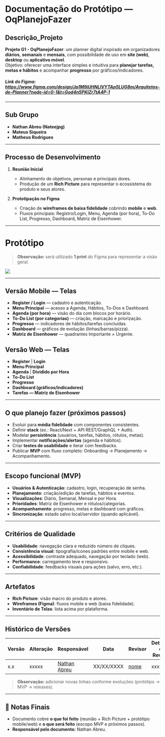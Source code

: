 #  Documentação do Protótipo — **OqPlanejoFazer**

##  Descrição_Projeto
**Projeto G1 - OqPlanejoFazer**: um planner digital inspirado em organizadores **diários**, **semanais** e **mensais**, com possibilidade de uso em **site (web)**, **desktop** ou **aplicativo móvel**.  
Objetivo: oferecer uma interface simples e intuitiva para **planejar tarefas, metas e hábitos** e acompanhar **progresso** por gráficos/indicadores.
##### Link do Figma: https://www.figma.com/design/Jp1M9jUHNLlVYTAp5LUG8m/Arquitetos-de-Planner?node-id=0-1&t=God4n5PKlZr7tA4P-1

---

##  Sub Grupo
- **Nathan Abreu (Nateejpg)**
- **Mateus Siqueira**
- **Matheus Rodrigues**

---

##  Processo de Desenvolvimento
1. **Reunião Inicial**
   - Alinhamento de objetivos, personas e principais dores.
   - Produção de um **Rich Picture** para representar o ecossistema do produto e seus atores.

2. **Prototipação no Figma**
   - Criação de **wireframes de baixa fidelidade** cobrindo **mobile** e **web**.
   - Fluxos principais: Registro/Login, Menu, Agenda (por hora), To-Do List, Progresso, Dashboard, Matriz de Eisenhower.

---

# Protótipo

> **Observação:** será utilizado **1 print** do Figma para representar a visão geral.

<img src="/Assets/img/Figma.png">

---

##  Versão Mobile — Telas
- **Register / Login** — cadastro e autenticação.
- **Menu Principal** — acesso a Agenda, Hábitos, To-Dos e Dashboard.
- **Agenda (por hora)** — visão do dia com blocos por horário.
- **To-Do List (por categorias)** — criação, marcação e priorização.
- **Progresso** — indicadores de hábitos/tarefas concluídas.
- **Dashboard** — gráficos de evolução (linhas/barras/pizza).
- **Matriz de Eisenhower** — quadrantes Importante × Urgente.

##  Versão Web — Telas
- **Register** | **Login**
- **Menu Principal**
- **Agenda** | **Dividido por Hora**
- **To-Do List**
- **Progresso**
- **Dashboard (gráficos/indicadores)**
- **Tarefas — Matriz de Eisenhower**

---

##  O que planejo fazer (próximos passos)
- Evoluir para **média fidelidade** com componentes consistentes.
- Definir **stack** (ex.: React/Next + API REST/GraphQL + Auth).
- Modelar **persistência** (usuários, tarefas, hábitos, rótulos, metas).
- Implementar **notificações/alertas** (agenda e hábitos).
- Criar **testes de usabilidade** e iterar com feedbacks.
- Publicar **MVP** com fluxo completo: Onboarding → Planejamento → Acompanhamento.

---

##  Escopo funcional (MVP)
- **Usuários & Autenticação**: cadastro, login, recuperação de senha.
- **Planejamento**: criação/edição de tarefas, hábitos e eventos.
- **Visualizações**: Diário, Semanal, Mensal e por Hora.
- **Prioridades**: Matriz de Eisenhower e rótulos/categorias.
- **Acompanhamento**: progresso, metas e dashboard com gráficos.
- **Sincronização**: estado salvo local/servidor (quando aplicável).

---

##  Critérios de Qualidade
- **Usabilidade**: navegação clara e reduzido número de cliques.
- **Consistência visual**: tipografia/ícones padrões entre mobile e web.
- **Acessibilidade**: contraste adequado, navegação por teclado (web).
- **Performance**: carregamento leve e responsivo.
- **Confiabilidade**: feedbacks visuais para ações (salvo, erro, etc.).

---

##  Artefatos
- **Rich Picture**: visão macro do produto e atores.
- **Wireframes (Figma)**: fluxos mobile e web (baixa fidelidade).
- **Inventário de Telas**: lista acima por plataforma.

---

## Histórico de Versões

| Versão | Alteração | Responsável | Data | Revisor | Detalhes da Revisão | Data da Revisão |
|--------|-----------|-------------|------|---------|----------------------|-----------------|
| x.x | xxxxx | [Nathan Abreu](https://github.com/nateejpg) | XX/XX/XXXX | [nome](https://github.com/USUARIOGIT) | xxxxx | XX/XX/XXXX |

> **Observação:** adicionar novas linhas conforme evoluções (protótipo → MVP → releases).

---

## 📎 Notas Finais
- Documento cobre **o que foi feito** (reunião + Rich Picture + protótipo mobile/web) e **o que será feito** (escopo MVP e próximos passos).
- **Responsável pelo documento:** Nathan Abreu.
